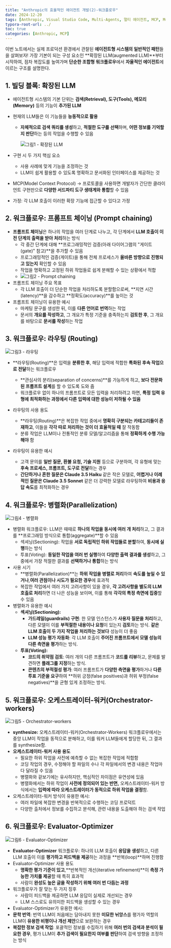 ```yaml
---
title: "Anthropic의 효율적인 에이전트 개발(2)-워크플로우"
date: 2024-12-20
tags: [Anthropic, Visual Studio Code, Multi-Agents, 멀티 에이전트, MCP, Model Context Protocol]
typora-root-url: ../
toc: true
categories: [Anthropic, MCP]
---
```

이번 노트에서는 실제 프로덕션 환경에서 관찰된 **에이전트형 시스템의 일반적인 패턴**들을 살펴보자! 가장 기본이 되는 구성 요소인 **확장된 LLM(augmented LLM)**부터 시작하여, 점차 복잡도를 높여가며 **단순한 조합형 워크플로우**에서 **자율적인 에이전트**에 이르는 구조를 설명한다.



## 1. 빌딩 블록: **확장된 LLM**

* 에이전트형 시스템의 기본 단위는 **검색(Retrieval), 도구(Tools), 메모리(Memory)** 등의 기능이 **추가된 LLM**

* 현재의 LLM들은 이 기능들을 **능동적으로 활용**
  * **자체적으로 검색 쿼리를 생성**하고, **적절한 도구를 선택**하며, **어떤 정보를 기억할지 판단**하는 등의 작업을 수행할 수 있음

    ![그림1 - 확장된 LLM](/../images/2024-12/Antrhropic-01.webp)

* 구현 시 두 가지 핵심 요소
  * 사용 사례에 맞게 기능을 조정하는 것
  * LLM이 쉽게 활용할 수 있도록 명확하고 문서화된 인터페이스를 제공하는 것
  
* MCP(Model Context Protocol) -> 프로토콜을 사용하면 개발자가 간단한 클라이언트 구현만으로 **다양한 서드파티 도구 생태계와 통합**할 수 있음

* 가정: 각 LLM 호출이 이러한 확장 기능에 접근할 수 있다고 가정

  

## 2. 워크플로우: 프롬프트 체이닝 (Prompt chaining)

* **프롬프트 체이닝**은 하나의 작업을 여러 단계로 나누고, 각 단계에서 **LLM 호출이 이전 단계의 출력을 받아 처리**하는 방식
  * 각 중간 단계에 대해 **프로그래밍적인 검증(아래 다이어그램의 "게이트(gate)" 참고)**을 추가할 수 있음
  * 프로그래밍적인 검증(게이트)을 통해 전체 프로세스가 **올바른 방향으로 진행되고 있는지** 확인할 수 있음
  * 작업을 명확하고 고정된 하위 작업들로 쉽게 분해할 수 있는 상황에서 적합
  * ![그림2 - Prompt chaining](/../images/2024-12/Anthropic-02.webp)
* 프롬프트 체이닝 주요 목표
  * 각 LLM 호출이 더 단순한 작업을 처리하도록 분할함으로써, **지연 시간(latency)**을 감수하고 **정확도(accuracy)**를 높이는 것
* 프롬프트 체이닝이 유용한 예시
  * 마케팅 문구를 생성한 뒤, 이를 **다른 언어로 번역**하는 작업
  * 문서의 **개요를 작성하고**, 그 개요가 특정 기준을 충족하는지 **검토한 후**, 그 개요를 바탕으로 **문서를 작성**하는 작업



## 3. 워크플로우: 라우팅 (Routing)

![그림3 - 라우팅](/../images/2024-12/Anthropic-03.webp)

* **라우팅(Routing)**은 입력을 **분류한 후**, 해당 입력에 적합한 **특화된 후속 작업으로 전달**하는 워크플로우

  * **관심사의 분리(separation of concerns)**를 가능하게 하고, **보다 전문화된 프롬프트 설계**를 할 수 있도록 도와 줌
  * 워크플로우 없이 하나의 프롬프트로 모든 입력을 처리하려고 하면, **특정 입력 유형에 최적화하는 과정에서 다른 입력에 대한 성능이 저하될 수 있음**

* 라우팅의 사용 용도

  * **라우팅(Routing)**은 복잡한 작업 중에서 **명확히 구분되는 카테고리들이 존재하고**, 이들을 **각각 따로 처리하는 것이 더 효율적일 때** 잘 작동함
  * 분류 작업은 LLM이나 전통적인 분류 모델/알고리즘을 통해 **정확하게 수행 가능해야** 함

* 라우팅이 유용한 예시

  * 고객 문의를 **일반 질문, 환불 요청, 기술 지원** 등으로 구분하여, 각 유형에 맞는 **후속 프로세스, 프롬프트, 도구로 전달**하는 경우
  * **간단하거나 흔한 질문은 Claude 3.5 Haiku** 같은 작은 모델로, **어렵거나 이례적인 질문은 Claude 3.5 Sonnet** 같은 더 강력한 모델로 라우팅하여 **비용과 응답 속도**를 최적화하는 경우

  

## 4. 워크플로우: 병렬화(Parallelization)

![그림4 - 병렬화](/../images/2024-12/Anthropic-04.webp)

* 병렬화 워크플로우: LLM은 때때로 **하나의 작업을 동시에 여러 개 처리**하고, 그 결과를 **프로그래밍 방식으로 통합(aggregate)**할 수 있음
  * 섹셔닝(Sectioning): 작업을 **서로 독립적인 하위 작업들로 분할**하여, **동시에 실행**하는 방식
  * 투표(Voting): **동일한 작업을 여러 번 실행**하여 **다양한 출력 결과를 생성**하고, 그 중에서 가장 적절한 결과를 **선택하거나 통합**하는 방식
* 사용 시기
  * **병렬화(Parallelization)**는 **하위 작업을 병렬로 처리**하여 **속도를 높일 수 있거나**,**여러 관점이나 시도가 필요한 경우**에 효과적
  * 복잡한 작업에서 여러 가지 고려사항이 있을 경우, **각 고려사항을 별도의 LLM 호출로 처리**하면 더 나은 성능을 보이며, 이를 통해 **각각의 특정 측면에 집중**할 수 있음
* 병렬화가 유용한 예시
  * **섹셔닝(Sectioning):**
    * **가드레일(guardrails) 구현**: 한 모델 인스턴스가 **사용자 질문을 처리**하고, 다른 모델이 이를 **부적절한 내용이나 요청**이 있는지 **검토**하는 방식.  **같은 LLM 호출이 두 가지 작업을 처리하는 것보다** 성능이 더 좋음
    * **LLM 성능 평가 자동화**: 각 LLM 호출이 **주어진 프롬프트에서 모델 성능의 다른 측면을 평가**하는 방식.
  * **투표(Voting):**
    * **코드의 취약점 검토**: 여러 개의 다른 프롬프트가 **코드를 리뷰**하고, 문제를 발견하면 **플래그를 지정**하는 방식.
    * **콘텐츠의 부적절성 평가**: 여러 프롬프트가 **다양한 측면을 평가**하거나 **다른 투표 기준을 요구**하여 **허위 긍정(false positives)과 허위 부정(false negatives)**을 균형 있게 조정하는 방식.



## 5. 워크플로우: 오케스트레이터-워커(Orchestrator-workers)

![그림5 - Orchestrator-workers](/../images/2024-12/Anthropic-05.webp)

* **synthesize:** 오케스트레이터-워커(Orchestrator-Workers) 워크플로우에서는 중앙 LLM이 작업을 동적으로 분해하고, 이를 워커 LLM들에게 할당한 뒤, 그 결과를 synthesize함.
* **오케스트레이터-워커 사용 용도**
  * 필요한 하위 작업을 사전에 예측할 수 없는 복잡한 작업에 적합함
  * 코딩 작업의 경우, 수정해야 할 파일의 수나 각 파일에서의 변경 내용은 작업마다 달라질 수 있음
  * 병렬화와 겉보기에는 유사하지만, 핵심적인 차이점은 유연성에 있음
  * 병렬화에서는 하위 작업이 **사전에 정의되어 있는 반면,** 오케스트레이터-워커 방식에서는 **입력에 따라 오케스트레이터가 동적으로 하위 작업을 결정**함.
* 오케스트레이터-워커 방식이 유용한 예시:
  * 여러 파일에 복잡한 변경을 반복적으로 수행하는 코딩 프로덕트
  * 다양한 출처에서 정보를 수집하고 분석해, 관련 내용을 도출해야 하는 검색 작업



## 6. 워크플로우: Evaluator-Optimizer

![그림6 - Evaluator-Optimizer](/../images/2024-12/Anthropic-06.webp)

* **Evaluator-Optimizer** 워크플로우: 하나의 LLM 호출이 **응답을 생성**하고, 다른 LLM 호출이 이를 **평가하고 피드백을 제공**하는 과정을 **반복(loop)**하며 진행함
* Evaluator-Optimizer 사용 용도
  * **명확한 평가 기준이 있고**,**반복적인 개선(iterative refinement)**이 **측정 가능한 가치를 제공**할 때 특히 효과적
  *  사람이 **완성도 높은 글을 작성하기 위해 여러 번 다듬는 과정**
* 워크플로우가 잘 맞는 두 가지 징후
  * 사람이 피드백을 제공하면 LLM 응답이 실제로 개선되는 경우
  * LLM 스스로도 유의미한 피드백을 생성할 수 있는 경우
*  Evaluator-Optimizer가 유용한 예시:
  * **문학 번역**: 번역 LLM이 처음에는 담아내지 못한 **미묘한 뉘앙스**를 평가자 역할의 LLM이 **유용한 비평이나 개선 제안**으로 보완하는 경우
  * **복잡한 정보 검색 작업**: 포괄적인 정보를 수집하기 위해 **여러 번의 검색과 분석이 필요한 경우**, 평가 LLM이 **추가 검색이 필요한지 여부를 판단**하여 검색 방향을 조정하는 방식
